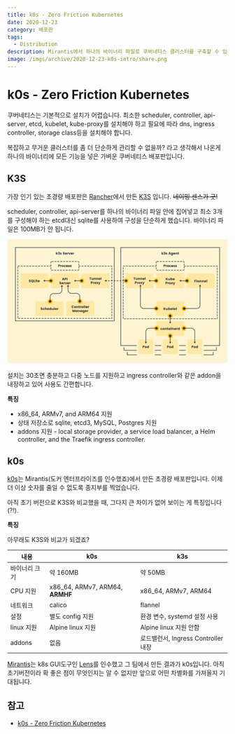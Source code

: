```yaml
---
title: k0s - Zero Friction Kubernetes
date: 2020-12-23
category: 배포판
tags:
  - Distribution
description: Mirantis에서 하나의 바이너리 파일로 쿠버네티스 클러스터를 구축할 수 있는 경량 배포판을 발표했습니다.
image: /imgs/archive/2020-12-23-k0s-intro/share.png
---
```


# k0s - Zero Friction Kubernetes

<blog-title-info :page="$page" />

쿠버네티스는 기본적으로 설치가 어렵습니다. 최소한 scheduler, controller, api-server, etcd, kubelet, kube-proxy를 설치해야 하고 필요에 따라 dns, ingress controller, storage class등을 설치해야 합니다.

복잡하고 무거운 클러스터를 좀 더 단순하게 관리할 수 없을까? 라고 생각해서 나온게 하나의 바이너리에 모든 기능을 넣은 가벼운 쿠버네티스 배포판입니다.

## K3S

가장 인기 있는 초경량 배포판은 [Rancher](https://rancher.com/)에서 만든 [K3S](https://k3s.io/) 입니다. ~~네이밍 센스가 굿!~~

scheduler, controller, api-server를 하나의 바이너리 파일 안에 집어넣고 최소 3개를 구성해야 하는 etcd대신 sqlite를 사용하여 구성을 단순하게 했습니다. 바이너리 파일은 100MB가 안 됩니다.

![How it works](/imgs/archive/2020-12-23-k0s-intro/how-it-works-k3s.svg)

설치는 30초면 충분하고 다중 노드를 지원하고 ingress controller와 같은 addon을 내장하고 있어 사용도 간편합니다.

**특징**

- x86_64, ARMv7, and ARM64 지원
- 상태 저장소로 sqlite, etcd3, MySQL, Postgres 지원
- addons 지원 - local storage provider, a service load balancer, a Helm controller, and the Traefik ingress controller.

## k0s

[k0s](https://k0sproject.io/)는 Mirantis(도커 엔터프라이즈를 인수했죠)에서 만든 초경량 배포판입니다. 이제 더 이상 숫자를 줄일 수 없도록 종지부를 찍었습니다.

아직 초기 버전으로 K3S와 비교했을 때, 그다지 큰 차이가 없어 보이는 게 특징입니다(?!).

**특징**

아무래도 K3S와 비교가 되겠죠?

| 내용          | k0s                             | k3s                                 |
| ------------- | ------------------------------- | ----------------------------------- |
| 바이너리 크기 | 약 160MB                        | 약 50MB                             |
| CPU 지원      | x86_64, ARMv7, ARM64, **ARMHF** | x86_64, ARMv7, ARM64                |
| 네트워크      | calico                          | flannel                             |
| 설정          | 별도 config 지원                | 환경 변수, systemd 설정 사용        |
| linux 지원    | Alpine linux 지원               | Alpine linux 지원 안함              |
| addons        | 없음                            | 로드밸런서, Ingress Controller 내장 |

[Mirantis](https://www.mirantis.com/)는 k8s GUI도구인 [Lens](https://k8slens.dev/)를 인수했고 그 팀에서 만든 결과가 k0s입니다. 아직 초기버전이라 확 좋은 점이 무엇인지는 알 수 없지만 앞으로 어떤 차별화를 가져올지 기대됩니다.

## 참고

- [k0s - Zero Friction Kubernetes](https://k0sproject.io/)

